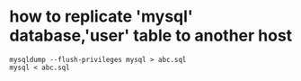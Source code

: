# how to replicate 'mysql' database,'user' table to another host

	mysqldump --flush-privileges mysql > abc.sql
	mysql < abc.sql
